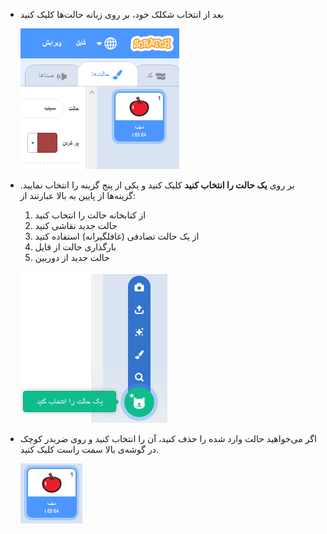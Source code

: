 - بعد از انتخاب شکلک خود، بر روی زبانه حالت‌ها کلیک کنید
    
    ![زبانه حالت‌ها](images/costumes_tab.png)

- بر روی **یک حالت را انتخاب کنید** کلیک کنید و یکی از پنج گزینه را انتخاب نمایید. گزینه‌ها از پایین به بالا عبارتند از:
    
    1. از کتابخانه حالت را انتخاب کنید
    2. حالت جدید نقاشی کنید
    3. از یک حالت تصادفی (غافلگیرانه) استفاده کنید
    4. بارگذاری حالت از فایل
    5. حالت جدید از دوربین
    
    ![انتخاب موقعیت مکانی](images/choose_location.png)

- اگر می‌خواهید حالت وارد شده را حذف کنید، آن را انتخاب کنید و روی ضربدر کوچک در گوشه‌ی بالا سمت راست کلیک کنید.
    
    ![حذف حالت](images/delete_costume.png)